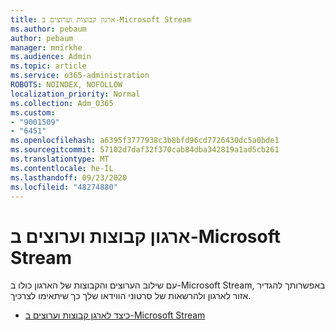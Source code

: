 ```yaml
---
title: ארגון קבוצות וערוצים ב-Microsoft Stream
ms.author: pebaum
author: pebaum
manager: mnirkhe
ms.audience: Admin
ms.topic: article
ms.service: o365-administration
ROBOTS: NOINDEX, NOFOLLOW
localization_priority: Normal
ms.collection: Adm_O365
ms.custom:
- "9001509"
- "6451"
ms.openlocfilehash: a6395f3777938c3b8bfd96cd7726430dc5a0bde1
ms.sourcegitcommit: 57102d7daf32f370cab84dba342819a1ad5cb261
ms.translationtype: MT
ms.contentlocale: he-IL
ms.lasthandoff: 09/23/2020
ms.locfileid: "48274880"
---
```

# <a name="organize-groups-and-channels-in-microsoft-stream"></a>ארגון קבוצות וערוצים ב-Microsoft Stream

עם שילוב הערוצים והקבוצות של הארגון כולו ב-Microsoft Stream, באפשרותך להגדיר אזור לארגון ולהרשאות של סרטוני הווידאו שלך כך שיתאימו לצרכיך.  

- [כיצד לארגן קבוצות וערוצים ב-Microsoft Stream](https://docs.microsoft.com/stream/groups-channels-organization)
